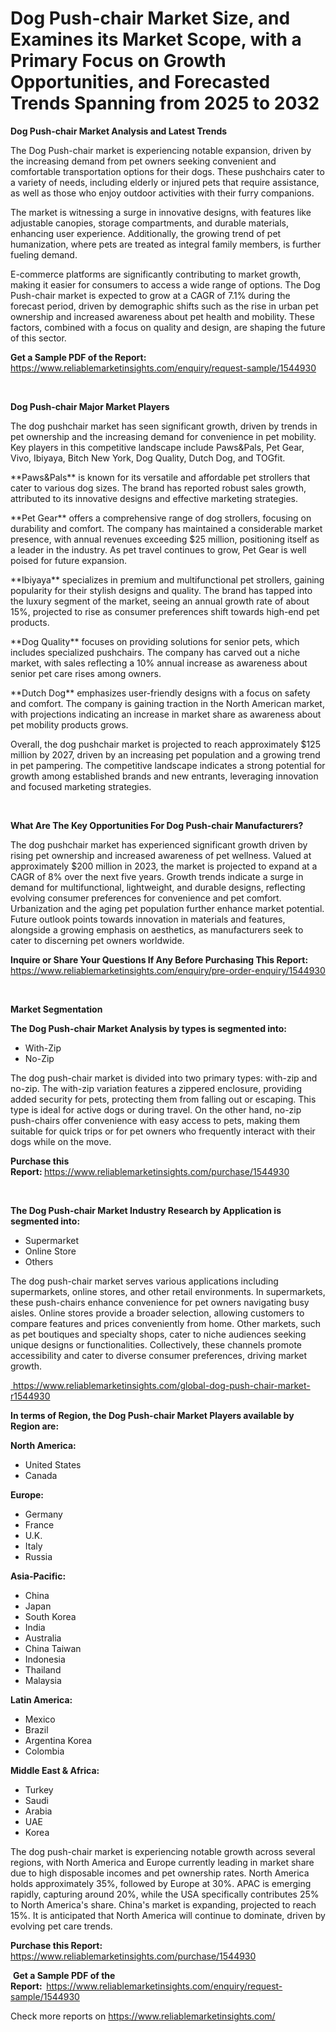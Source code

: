 <p><h1>Dog Push-chair Market Size, and Examines its Market Scope, with a Primary Focus on Growth Opportunities, and Forecasted Trends Spanning from 2025 to 2032</h1></p><p><strong>Dog Push-chair Market Analysis and Latest Trends</strong></p>
<p><p>The Dog Push-chair market is experiencing notable expansion, driven by the increasing demand from pet owners seeking convenient and comfortable transportation options for their dogs. These pushchairs cater to a variety of needs, including elderly or injured pets that require assistance, as well as those who enjoy outdoor activities with their furry companions. </p><p>The market is witnessing a surge in innovative designs, with features like adjustable canopies, storage compartments, and durable materials, enhancing user experience. Additionally, the growing trend of pet humanization, where pets are treated as integral family members, is further fueling demand. </p><p>E-commerce platforms are significantly contributing to market growth, making it easier for consumers to access a wide range of options. The Dog Push-chair market is expected to grow at a CAGR of 7.1% during the forecast period, driven by demographic shifts such as the rise in urban pet ownership and increased awareness about pet health and mobility. These factors, combined with a focus on quality and design, are shaping the future of this sector.</p></p>
<p><strong>Get a Sample PDF of the Report:&nbsp;</strong> <a href="https://www.reliablemarketinsights.com/enquiry/request-sample/1544930?utm_campaign=3284&utm_medium=2&utm_source=Github&utm_content=ia&utm_term=05042025&utm_id=dog-push-chair">https://www.reliablemarketinsights.com/enquiry/request-sample/1544930</a></p>
<p>&nbsp;</p>
<p><strong>Dog Push-chair Major Market Players</strong></p>
<p><p>The dog pushchair market has seen significant growth, driven by trends in pet ownership and the increasing demand for convenience in pet mobility. Key players in this competitive landscape include Paws&Pals, Pet Gear, Vivo, Ibiyaya, Bitch New York, Dog Quality, Dutch Dog, and TOGfit.</p><p>**Paws&Pals** is known for its versatile and affordable pet strollers that cater to various dog sizes. The brand has reported robust sales growth, attributed to its innovative designs and effective marketing strategies. </p><p>**Pet Gear** offers a comprehensive range of dog strollers, focusing on durability and comfort. The company has maintained a considerable market presence, with annual revenues exceeding $25 million, positioning itself as a leader in the industry. As pet travel continues to grow, Pet Gear is well poised for future expansion.</p><p>**Ibiyaya** specializes in premium and multifunctional pet strollers, gaining popularity for their stylish designs and quality. The brand has tapped into the luxury segment of the market, seeing an annual growth rate of about 15%, projected to rise as consumer preferences shift towards high-end pet products.</p><p>**Dog Quality** focuses on providing solutions for senior pets, which includes specialized pushchairs. The company has carved out a niche market, with sales reflecting a 10% annual increase as awareness about senior pet care rises among owners.</p><p>**Dutch Dog** emphasizes user-friendly designs with a focus on safety and comfort. The company is gaining traction in the North American market, with projections indicating an increase in market share as awareness about pet mobility products grows.</p><p>Overall, the dog pushchair market is projected to reach approximately $125 million by 2027, driven by an increasing pet population and a growing trend in pet pampering. The competitive landscape indicates a strong potential for growth among established brands and new entrants, leveraging innovation and focused marketing strategies.</p></p>
<p>&nbsp;</p>
<p><strong>What Are The Key Opportunities For Dog Push-chair Manufacturers?</strong></p>
<p><p>The dog pushchair market has experienced significant growth driven by rising pet ownership and increased awareness of pet wellness. Valued at approximately $200 million in 2023, the market is projected to expand at a CAGR of 8% over the next five years. Growth trends indicate a surge in demand for multifunctional, lightweight, and durable designs, reflecting evolving consumer preferences for convenience and pet comfort. Urbanization and the aging pet population further enhance market potential. Future outlook points towards innovation in materials and features, alongside a growing emphasis on aesthetics, as manufacturers seek to cater to discerning pet owners worldwide.</p></p>
<p><strong>Inquire or Share Your Questions If Any Before Purchasing This Report:</strong> <a href="https://www.reliablemarketinsights.com/enquiry/pre-order-enquiry/1544930?utm_campaign=3284&utm_medium=2&utm_source=Github&utm_content=ia&utm_term=05042025&utm_id=dog-push-chair">https://www.reliablemarketinsights.com/enquiry/pre-order-enquiry/1544930</a></p>
<p>&nbsp;</p>
<p><strong>Market Segmentation</strong></p>
<p><strong>The Dog Push-chair Market Analysis by types is segmented into:</strong></p>
<p><ul><li>With-Zip</li><li>No-Zip</li></ul></p>
<p><p>The dog push-chair market is divided into two primary types: with-zip and no-zip. The with-zip variation features a zippered enclosure, providing added security for pets, protecting them from falling out or escaping. This type is ideal for active dogs or during travel. On the other hand, no-zip push-chairs offer convenience with easy access to pets, making them suitable for quick trips or for pet owners who frequently interact with their dogs while on the move.</p></p>
<p><strong>Purchase this Report:&nbsp;</strong><a href="https://www.reliablemarketinsights.com/purchase/1544930?utm_campaign=3284&utm_medium=2&utm_source=Github&utm_content=ia&utm_term=05042025&utm_id=dog-push-chair">https://www.reliablemarketinsights.com/purchase/1544930</a></p>
<p>&nbsp;</p>
<p><strong>The Dog Push-chair Market Industry Research by Application is segmented into:</strong></p>
<p><ul><li>Supermarket</li><li>Online Store</li><li>Others</li></ul></p>
<p><p>The dog push-chair market serves various applications including supermarkets, online stores, and other retail environments. In supermarkets, these push-chairs enhance convenience for pet owners navigating busy aisles. Online stores provide a broader selection, allowing customers to compare features and prices conveniently from home. Other markets, such as pet boutiques and specialty shops, cater to niche audiences seeking unique designs or functionalities. Collectively, these channels promote accessibility and cater to diverse consumer preferences, driving market growth.</p></p>
<p><a href="https://www.reliablemarketinsights.com/global-dog-push-chair-market-r1544930?utm_campaign=3284&utm_medium=2&utm_source=Github&utm_content=ia&utm_term=05042025&utm_id=dog-push-chair">&nbsp;https://www.reliablemarketinsights.com/global-dog-push-chair-market-r1544930</a></p>
<p><strong>In terms of Region, the Dog Push-chair Market Players available by Region are:</strong></p>
<p>
    <p> <strong> North America: </strong>
        <ul>
            <li>United States</li>
            <li>Canada</li>
        </ul>
        </p> 
    <p> <strong> Europe: </strong>
        <ul>
            <li>Germany</li>
            <li>France</li>
            <li>U.K.</li>
            <li>Italy</li>
            <li>Russia</li>
        </ul>
        </p> 
    <p> <strong> Asia-Pacific: </strong>
        <ul>
            <li>China</li>
            <li>Japan</li>
            <li>South Korea</li>
            <li>India</li>
            <li>Australia</li>
            <li>China Taiwan</li>
            <li>Indonesia</li>
            <li>Thailand</li>
            <li>Malaysia</li>
        </ul>
        </p> 
    <p> <strong> Latin America: </strong>
        <ul>
            <li>Mexico</li>
            <li>Brazil</li>
            <li>Argentina Korea</li>
            <li>Colombia</li>
        </ul>
        </p> 
    <p> <strong> Middle East & Africa: </strong>
        <ul>
            <li>Turkey</li>
            <li>Saudi</li>
            <li>Arabia</li>
            <li>UAE</li>
            <li>Korea</li>
        </ul>
    </p>
    </p>
<p><p>The dog push-chair market is experiencing notable growth across several regions, with North America and Europe currently leading in market share due to high disposable incomes and pet ownership rates. North America holds approximately 35%, followed by Europe at 30%. APAC is emerging rapidly, capturing around 20%, while the USA specifically contributes 25% to North America's share. China's market is expanding, projected to reach 15%. It is anticipated that North America will continue to dominate, driven by evolving pet care trends.</p></p>
<p><strong>Purchase this Report: </strong><a href="https://www.reliablemarketinsights.com/purchase/1544930?utm_campaign=3284&utm_medium=2&utm_source=Github&utm_content=ia&utm_term=05042025&utm_id=dog-push-chair">https://www.reliablemarketinsights.com/purchase/1544930</a></p>
<p>&nbsp;<strong>Get a Sample PDF of the Report:&nbsp;&nbsp;</strong><a href="https://www.reliablemarketinsights.com/enquiry/request-sample/1544930?utm_campaign=3284&utm_medium=2&utm_source=Github&utm_content=ia&utm_term=05042025&utm_id=dog-push-chair">https://www.reliablemarketinsights.com/enquiry/request-sample/1544930</a></p>
<p><strong></strong></p>
<p>Check more reports on <a href="https://www.reliablemarketinsights.com/?utm_campaign=3284&utm_medium=2&utm_source=Github&utm_content=ia&utm_term=05042025&utm_id=dog-push-chair">https://www.reliablemarketinsights.com/</a></p>